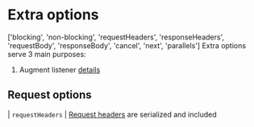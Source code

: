 # Extra options
['blocking', 'non-blocking', 'requestHeaders', 'responseHeaders', 'requestBody', 'responseBody', 'cancel', 'next', 'parallels']
Extra options serve 3 main purposes:
1. Augment listener [details](details.md#)
## Request options
| `requestHeaders` | [Request headers](https://developer.mozilla.org/en-US/docs/Web/API/Request/headers) are serialized and included
